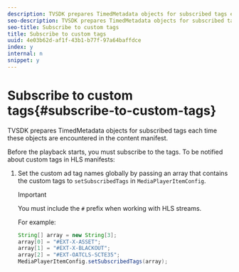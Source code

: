 ```yaml
---
description: TVSDK prepares TimedMetadata objects for subscribed tags each time these objects are encountered in the content manifest.
seo-description: TVSDK prepares TimedMetadata objects for subscribed tags each time these objects are encountered in the content manifest.
seo-title: Subscribe to custom tags
title: Subscribe to custom tags
uuid: 4e03b62d-af1f-43b1-b77f-97a64baffdce
index: y
internal: n
snippet: y
---
```


# Subscribe to custom tags{#subscribe-to-custom-tags}

TVSDK prepares TimedMetadata objects for subscribed tags each time these objects are encountered in the content manifest.

 Before the playback starts, you must subscribe to the tags. To be notified about custom tags in HLS manifests: 

1. Set the custom ad tag names globally by passing an array that contains the custom tags to `setSubscribedTags` in `MediaPlayerItemConfig`.

   >[!IMPORTANT]
   >
   >You must include the `#` prefix when working with HLS streams.

   For example: 

   ```java
   String[] array = new String[3]; 
   array[0] = "#EXT-X-ASSET"; 
   array[1] = "#EXT-X-BLACKOUT"; 
   array[2] = "#EXT-OATCLS-SCTE35"; 
   MediaPlayerItemConfig.setSubscribedTags(array);
   ```


